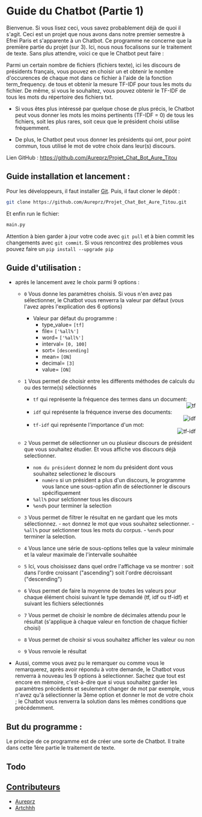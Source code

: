 
# Guide du Chatbot (Partie 1)

Bienvenue. Si vous lisez ceci, vous savez probablement déjà de quoi il s'agit. Ceci est un projet que nous avons dans
notre premier semestre à Efrei Paris et s'apparente à un Chatbot. Ce programme ne concerne que la première partie du
projet (sur 3). Ici, nous nous focalisons sur le traitement de texte. Sans plus attendre, voici ce que le Chatbot peut
faire :

Parmi un certain nombre de fichiers (fichiers texte), ici les discours de présidents français, vous pouvez en choisir
un et obtenir le nombre d'occurences de chaque mot dans ce fichier à l'aide de la fonction term_frequency.
de tous et obtenir la mesure TF-IDF pour tous les mots du fichier. De même, si vous le souhaitez, vous pouvez obtenir le
TF-IDF de tous les mots du répertoire des fichiers txt.

- Si vous êtes plus intéressé par quelque chose de plus précis, le Chatbot peut vous donner les mots les moins
pertinents (TF-IDF = 0) de tous les fichiers, soit les plus rares, soit ceux que le président choisi utilise
fréquemment.

- De plus, le Chatbot peut vous donner les présidents qui ont, pour point commun, tous utilisé le mot de votre choix
dans leur(s) discours.

Lien GitHub : https://github.com/Aureprz/Projet_Chat_Bot_Aure_Titou

## Guide installation et lancement :

Pour les développeurs, il faut installer [Git](https://git-scm.com/).
Puis, il faut cloner le dépôt :
```bash
git clone https://github.com/Aureprz/Projet_Chat_Bot_Aure_Titou.git
```
Et enfin run le fichier:
```bash
main.py
```

Attention à bien garder à  jour votre code avec `git pull` et  à bien commit les changements avec `git commit`.
Si vous rencontrez des problemes vous pouvez faire un `pip install --upgrade pip`

## Guide d'utilisation :

* aprés le lancement  avez le choix parmi 9 options :

    - ``0``
        Vous donne les paramètres choisis. Si vous n'en avez pas sélectionner, le Chatbot vous renverra la valeur par
        défaut (vous l'avez après l'explication des 6 options)
        * Valeur par défaut du programme :
            - type_value= ``[tf]``
            - file= ``['%all%']``
            - word= ``['%all%']``
            - interval= ``[0, 100]``
            - sort= ``[descending]``
            - mean= ``[ON]``
            - decimal= ``[3]``
            - value= ``[ON]``

    - ``1``
        Vous permet de choisir entre les differents méthodes de calculs du ou des terme(s) sélectionnés
        - ``tf`` qui représente la fréquence des termes dans un document:
                  <div style="text-align:right"><img src="https://wikimedia.org/api/rest_v1/media/math/render/svg/dd4f8a91dd0d28a11c00c94a13a315a5b49a8070" alt="tf"></div>
        - ``idf`` qui représente la fréquence inverse des documents:
                  <div style="text-align:right"><img src="https://wikimedia.org/api/rest_v1/media/math/render/svg/864fcfdc0c16344c11509f724f1aa7081cf9f657" alt="idf"></div>
        - ``tf-idf`` qui représente l'importance d'un mot:
                  <div style="text-align:right"><img src="https://wikimedia.org/api/rest_v1/media/math/render/svg/10109d0e60cc9d50a1ea2f189bac0ac29a030a00" alt="tf-idf"></div>


        

     - ``2``
         Vous permet de sélectionner un ou plusieur discours de président que vous souhaitez étudier. Et vous affiche vos discours déjà selectionner. 
          - ``nom du président`` donnez le nom du président dont vous souhaitez selectionez le discours
              - ``numéro`` si un président a  plus d'un discours, le programme vous lance une sous-option afin de sélectionner le discours spécifiquement
          - ``%all%`` pour selctionner tous les discours
          - ``%end%`` pour terminer la selection
            
    - ``3``
        Vous permet de filtrer le résultat en ne gardant que les mots sélectionnez.
          - ``mot`` donnez le mot que vous souhaitez selectionner.
          - ``%all%`` pour selctionner tous les mots du corpus.
          - ``%end%`` pour terminer la selection.

    - ``4``
        Vous lance une série de sous-options telles que la valeur minimale et la valeur maximale de l'intervalle
        souhaitée

    - ``5``
        Ici, vous choisissez dans quel ordre l'affichage va se montrer : soit dans l'ordre croissant ("ascending") soit
        l'ordre décroissant ("descending")

    - ``6``
        Vous permet de faire la moyenne de toutes les valeurs pour chaque élément choisi suivant le type demandé (tf, idf ou tf-idf) et suivant les fichiers sélectionnés

    - ``7``
        Vous permet de choisir le nombre de décimales attendu pour le résultat (s'applique à chaque valeur en fonction de chaque fichier choisi)

    - ``8``
         Vous permet de choisir si vous souhaitez afficher les valeur ou non

    - ``9``
        Vous renvoie le résultat

 
* Aussi, comme vous avez pu le remarquer ou comme vous le remarquerez, après avoir répondu à votre demande, le Chatbot
  vous renverra à nouveau les 9 options à sélectionner. Sachez que tout est encore en mémoire, c'est-à-dire que si vous
  souhaitez garder les paramètres précédents et seulement changer de mot par exemple, vous n'avez qu'à sélectionner la
  3ème option et donner le mot de votre choix ; le Chatbot vous renverra la solution dans les mêmes conditions que
  précédemment.
## But du programme :

Le principe de ce programme est de créer une sorte de Chatbot. Il traite dans cette 1ère partie le traitement de texte.


## Todo

## [Contributeurs](https://github.com/Aureprz/Projet_Chat_Bot_Aure_Titou/settings/access)
- [Aureprz](https://github.com/Aureprz)
- [Artchhh](https://github.com/Artchhh)
